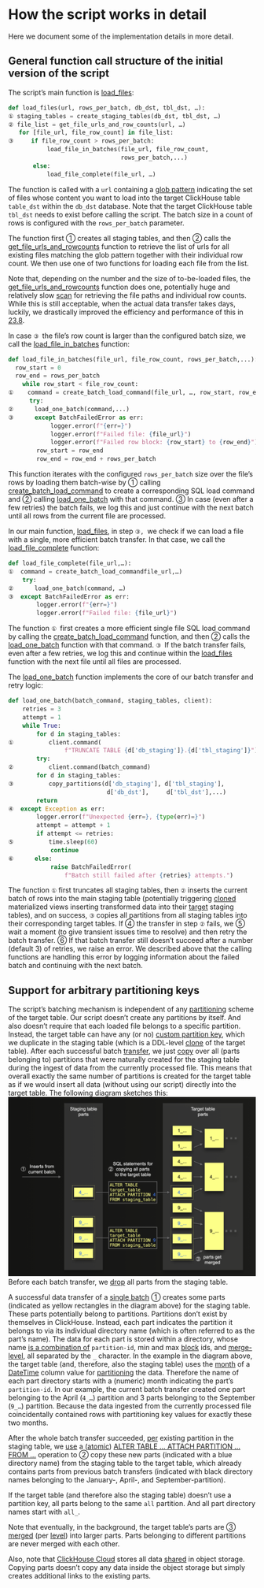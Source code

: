 # How the script works in detail

Here we document some of the implementation details in more detail.



## General function call structure of the initial version of the script

The script’s main function is [load_files](https://github.com/ClickHouse/examples/blob/76bd74ebf08cb0d65b96a758c72bf470947cbbe6/large_data_loads/src/load_files.py#L74):
```python
def load_files(url, rows_per_batch, db_dst, tbl_dst, …):
① staging_tables = create_staging_tables(db_dst, tbl_dst, …)
② file_list = get_file_urls_and_row_counts(url, …)
   for [file_url, file_row_count] in file_list:
③     if file_row_count > rows_per_batch:
           load_file_in_batches(file_url, file_row_count, 
                                rows_per_batch,...)
       else:
           load_file_complete(file_url, …)
```
The function is called with a `url` containing a [glob pattern](https://en.wikipedia.org/wiki/Glob_(programming)) indicating the set of files whose content you want to load into the target ClickHouse table `table_dst` within the `db_dst` database. Note that the target ClickHouse table `tbl_dst` needs to exist before calling the script. The batch size in a count of rows is configured with the `rows_per_batch` parameter.

The function first ① creates all staging tables, and then ② calls the [get_file_urls_and_rowcounts](https://github.com/ClickHouse/examples/blob/76bd74ebf08cb0d65b96a758c72bf470947cbbe6/large_data_loads/src/load_files.py#L99) function to retrieve the list of urls for all existing files matching the glob pattern together with their individual row count. We then use one of two functions for loading each file from the list.

Note that, depending on the number and the size of to-be-loaded files, the [get_file_urls_and_rowcounts](https://github.com/ClickHouse/examples/blob/76bd74ebf08cb0d65b96a758c72bf470947cbbe6/large_data_loads/src/load_files.py#L99) function does one, potentially huge and relatively slow [scan](https://github.com/ClickHouse/examples/blob/76bd74ebf08cb0d65b96a758c72bf470947cbbe6/large_data_loads/src/load_files.py#L112) for retrieving the file paths and individual row counts. While this is still acceptable, when the actual data transfer takes days, luckily, we drastically improved the efficiency and performance of this in [23.8](https://clickhouse.com/blog/clickhouse-release-23-08#direct-import-from-archives-nikita-keba-antonio-andelic-pavel-kruglov).

 

In case `③ `the file’s row count is larger than the configured batch size, we call the [load_file_in_batches](https://github.com/ClickHouse/examples/blob/76bd74ebf08cb0d65b96a758c72bf470947cbbe6/large_data_loads/src/load_files.py#L132) function:
```python
def load_file_in_batches(file_url, file_row_count, rows_per_batch,...):
  row_start = 0
  row_end = rows_per_batch
    while row_start < file_row_count:
①    command = create_batch_load_command(file_url, …, row_start, row_end, …)
      try:
②      load_one_batch(command,...)
③      except BatchFailedError as err:
            logger.error(f"{err=}")
            logger.error(f"Failed file: {file_url}")
            logger.error(f"Failed row block: {row_start} to {row_end}")
        row_start = row_end
        row_end = row_end + rows_per_batch
```
This function iterates with the configured `rows_per_batch` size over the file’s rows by loading them batch-wise by ① calling [create_batch_load_command](https://github.com/ClickHouse/examples/blob/76bd74ebf08cb0d65b96a758c72bf470947cbbe6/large_data_loads/src/load_files.py#L204) to create a corresponding SQL load command and ② calling [load_one_batch](https://github.com/ClickHouse/examples/blob/76bd74ebf08cb0d65b96a758c72bf470947cbbe6/large_data_loads/src/load_files.py#L171) with that command. ③ In case (even after a few retries) the batch fails, we log this and just continue with the next batch until all rows from the current file are processed.

In our main function, [load_files](https://github.com/ClickHouse/examples/blob/76bd74ebf08cb0d65b96a758c72bf470947cbbe6/large_data_loads/src/load_files.py#L74), in step `③, `we check if we can load a file with a single, more efficient batch transfer. In that case, we call the [load_file_complete](https://github.com/ClickHouse/examples/blob/76bd74ebf08cb0d65b96a758c72bf470947cbbe6/large_data_loads/src/load_files.py#L157) function:
```python
def load_file_complete(file_url,…):
①  command = create_batch_load_commandfile_url,…)
    try:
②      load_one_batch(command, …)
③  except BatchFailedError as err:
        logger.error(f"{err=}")
        logger.error(f"Failed file: {file_url}")
```
The function `① `first creates a more efficient single file SQL load command by calling the [create_batch_load_command](https://github.com/ClickHouse/examples/blob/76bd74ebf08cb0d65b96a758c72bf470947cbbe6/large_data_loads/src/load_files.py#L204) function, and then ② calls the [load_one_batch](https://github.com/ClickHouse/examples/blob/76bd74ebf08cb0d65b96a758c72bf470947cbbe6/large_data_loads/src/load_files.py#L171) function with that command. `③ `If the batch transfer fails, even after a few retries, we log this and continue within the [load_files](https://github.com/ClickHouse/examples/blob/76bd74ebf08cb0d65b96a758c72bf470947cbbe6/large_data_loads/src/load_files.py#L74) function with the next file until all files are processed.

The [load_one_batch](https://github.com/ClickHouse/examples/blob/76bd74ebf08cb0d65b96a758c72bf470947cbbe6/large_data_loads/src/load_files.py#L171) function implements the core of our batch transfer and retry logic:
```python
def load_one_batch(batch_command, staging_tables, client):
    retries = 3
    attempt = 1
    while True:
        for d in staging_tables:
①          client.command(
                f"TRUNCATE TABLE {d['db_staging']}.{d['tbl_staging']}")
        try:
②          client.command(batch_command)
        for d in staging_tables:
③          copy_partitions(d['db_staging'], d['tbl_staging'], 
                            d['db_dst'],     d['tbl_dst'],...)
        return
④  except Exception as err:
        logger.error(f"Unexpected {err=}, {type(err)=}")
        attempt = attempt + 1
        if attempt <= retries:
⑤          time.sleep(60)
            continue
⑥      else:
            raise BatchFailedError(
                f"Batch still failed after {retries} attempts.")
```
The function `①` first truncates all staging tables, then `②` inserts the current batch of rows into the main staging table (potentially triggering [cloned](https://github.com/ClickHouse/examples/blob/76bd74ebf08cb0d65b96a758c72bf470947cbbe6/large_data_loads/src/load_files.py#L301) materialized views inserting transformed data into their [target](https://github.com/ClickHouse/examples/blob/76bd74ebf08cb0d65b96a758c72bf470947cbbe6/large_data_loads/src/load_files.py#L299) staging tables), and on success, `③` copies all partitions from all staging tables into their corresponding target tables. If ④ the transfer in step `②` fails, we ⑤ wait a moment (to give transient issues time to resolve) and then retry the batch transfer. ⑥ If that batch transfer still doesn’t succeed after a number (default 3) of retries, we raise an error. We described above that the calling functions are handling this error by logging information about the failed batch and continuing with the next batch.





## Support for arbitrary partitioning keys

The script’s batching mechanism is independent of any [partitioning](https://clickhouse.com/docs/en/engines/table-engines/mergetree-family/custom-partitioning-key) scheme of the target table. Our script doesn’t create any partitions by itself. And also doesn’t require that each loaded file belongs to a specific partition. Instead, the target table can have any (or no) [custom partition key](https://clickhouse.com/docs/en/engines/table-engines/mergetree-family/custom-partitioning-key), which we duplicate in the staging table (which is a DDL-level [clone](https://github.com/ClickHouse/examples/blob/76bd74ebf08cb0d65b96a758c72bf470947cbbe6/large_data_loads/src/load_files.py#L280) of the target table). After each successful batch [transfer](https://github.com/ClickHouse/examples/blob/76bd74ebf08cb0d65b96a758c72bf470947cbbe6/large_data_loads/src/load_files.py#L171), we just [copy](https://github.com/ClickHouse/examples/blob/76bd74ebf08cb0d65b96a758c72bf470947cbbe6/large_data_loads/src/load_files.py#L445) over all (parts belonging to) partitions that were naturally created for the staging table during the ingest of data from the currently processed file. This means that overall exactly the same number of partitions is created for the target table as if we would insert all data (without using our script) directly into the target table. The following diagram sketches this:
![](copy_parts.png)
Before each batch transfer, we [drop](https://clickhouse.com/docs/en/sql-reference/statements/truncate) all parts from the staging table. 

A successful data transfer of a [single batch](https://github.com/ClickHouse/examples/blob/76bd74ebf08cb0d65b96a758c72bf470947cbbe6/large_data_loads/src/load_files.py#L180) ① creates some parts (indicated as yellow rectangles in the diagram above) for the staging table. These parts potentially belong to partitions. Partitions don’t exist by themselves in ClickHouse. Instead, each part indicates the partition it belongs to via its individual directory name (which is often referred to as the part’s name). The data for each part is stored within a directory, whose name [is a combination of](https://github.com/ClickHouse/ClickHouse/blob/ff66d2937617f2c66e57b9539f34b6e4ea8ed183/src/Storages/MergeTree/MergeTreeData.h#L126) `partition-id`, min and max [block](https://clickhouse.com/docs/en/development/architecture#block) ids, and [merge-level](https://clickhouse.com/blog/supercharge-your-clickhouse-data-loads-part1), all separated by the `_` character. In the example in the diagram above, the target table (and, therefore, also the staging table) uses the [month](https://clickhouse.com/docs/en/sql-reference/functions/date-time-functions#tomonth) of a [DateTime](https://clickhouse.com/docs/en/sql-reference/data-types/datetime) column value for [partitioning](https://clickhouse.com/docs/en/engines/table-engines/mergetree-family/custom-partitioning-key) the data. Therefore the name of each part directory starts with a (numeric) month indicating the part’s `partition-id`. In our example, the current batch transfer created one part belonging to the April (`4_…`) partition and 3 parts belonging to the September (`9_…`) partition. Because the data ingested from the currently processed file coincidentally contained rows with partitioning key values for exactly these two months. 

After the whole batch transfer succeeded, [per](https://github.com/ClickHouse/examples/blob/76bd74ebf08cb0d65b96a758c72bf470947cbbe6/large_data_loads/src/load_files.py#L447) existing partition in the staging table, we [use](https://github.com/ClickHouse/examples/blob/76bd74ebf08cb0d65b96a758c72bf470947cbbe6/large_data_loads/src/load_files.py#L471) a ([atomic](https://github.com/ClickHouse/ClickHouse/issues/4729)) [ALTER TABLE … ATTACH PARTITION … FROM …](https://clickhouse.com/docs/en/sql-reference/statements/alter/partition#attach-partition-from) operation to ② copy these new parts (indicated with a blue directory name) from the staging table to the target table, which already contains parts from previous batch transfers (indicated with black directory names belonging to the January-, April-, and September-partition). 

If the target table (and therefore also the staging table) doesn’t use a partition key, all parts belong to the same `all` partition. And all part directory names start with  `all_`. 

Note that eventually, in the background, the target table’s parts are ③ [merged](https://clickhouse.com/blog/supercharge-your-clickhouse-data-loads-part1#more-parts--more-background-part-merges) (per [level](https://clickhouse.com/blog/supercharge-your-clickhouse-data-loads-part1#more-parts--more-background-part-merges)) into larger parts. Parts belonging to different partitions are never merged with each other.

Also, note that [ClickHouse Cloud](https://clickhouse.com/cloud) stores all data [shared](https://clickhouse.com/blog/clickhouse-cloud-boosts-performance-with-sharedmergetree-and-lightweight-updates#clickhouse-cloud-enters-the-stage) in object storage. Copying parts doesn’t copy any data inside the object storage but simply creates additional links to the existing parts.  
